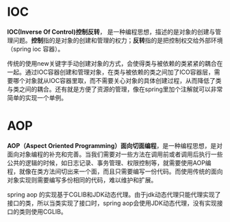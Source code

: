 # IOC

**IOC(Inverse Of Control)控制反转**， 是一种编程思想，描述的是对象的创建与管理问题。**控制**指的是对象的创建和管理的权力；**反转**指的是把控制权交给外部环境（spring ioc 容器）。

传统的使用new关键字手动创建对象的方式，会使得类与被依赖的类紧紧的耦合在一起。通过IOC容器创建和管理对象，在类与被依赖的类之间加了ICO容器层，需要哪个对象就从IOC容器里取，而不需要关心对象的具体创建过程，从而降低了类与类之间的耦合。还有就是方便了资源的管理，像在spring里加个注解就可以非常简单的实现一个单例。

# AOP

**AOP（Aspect Oriented Programming）面向切面编程**，是一种编程思想，是对面向对象编程的补充和完善。当我们需要对一些方法在调用前或者调用后执行一些公共的逻辑的时候，如日志记录、事务管理、权限控制等，就需要使用AOP编程，就像在类方法间切出来一个面，而且只需要编写一份代码。而使用传统的面向对象实现则需要编写多份相同的代码，难以维护和扩展。

spring aop 的实现基于CGLIB和JDK动态代理。由于jdk动态代理只能代理实现了接口的类，所以当类实现了接口时，spring aop会使用JDK动态代理，没有实现接口的类则使用CGLIB。
